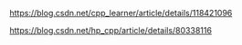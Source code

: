 https://blog.csdn.net/cpp_learner/article/details/118421096

https://blog.csdn.net/hp_cpp/article/details/80338116